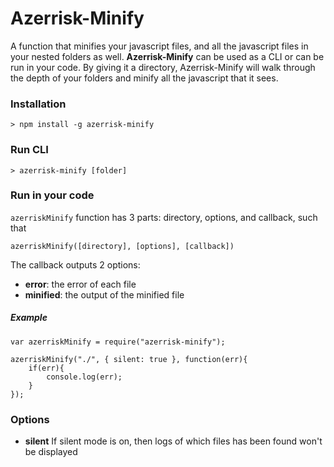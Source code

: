 # Azerrisk-Minify

A function that minifies your javascript files, and all the javascript files in your nested folders as well. **Azerrisk-Minify** can be used as a CLI or can be run in your code. By giving it a directory, Azerrisk-Minify will walk through the depth of your folders and minify all the javascript that it sees.

### Installation

    > npm install -g azerrisk-minify

### Run CLI

    > azerrisk-minify [folder]

### Run in your code
`azerriskMinify` function has 3 parts: directory, options, and callback, such that

    azerriskMinify([directory], [options], [callback])

The callback outputs 2 options:
* **error**: the error of each file
* **minified**: the output of the minified file

##### Example

    var azerriskMinify = require("azerrisk-minify");
    
    azerriskMinify("./", { silent: true }, function(err){
        if(err){
            console.log(err);
        }
    });

### Options

* **silent**
If silent mode is on, then logs of which files has been found won't be displayed
